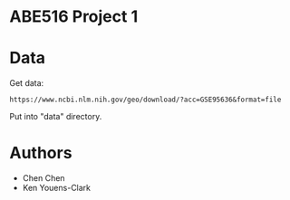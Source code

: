 # ABE516 Project 1

# Data

Get data:

    https://www.ncbi.nlm.nih.gov/geo/download/?acc=GSE95636&format=file

Put into "data" directory.

# Authors

- Chen Chen
- Ken Youens-Clark
